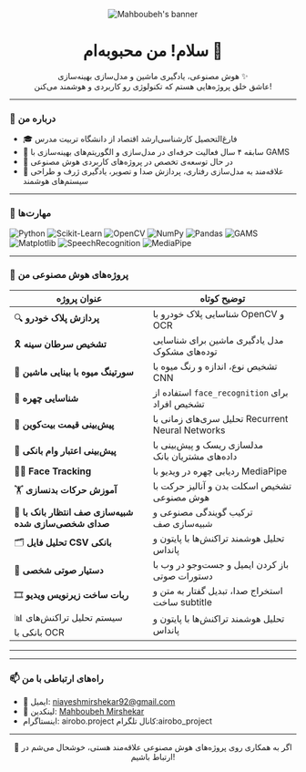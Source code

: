 
<p align="center">
  <img src="https://your-banner-link.com/banner.png" alt="Mahboubeh's banner" />
</p>

<h1 align="center">سلام! من محبوبه‌ام 👋</h1>

<p align="center">
  هوش مصنوعی، یادگیری ماشین و مدل‌سازی بهینه‌سازی ✨<br>
  عاشق خلق پروژه‌هایی هستم که تکنولوژی رو کاربردی و هوشمند می‌کنن!
</p>

---

### 🧠 درباره من

- 🎓 فارغ‌التحصیل کارشناسی‌ارشد اقتصاد از دانشگاه تربیت مدرس  
- 💼 سابقه ۴ سال فعالیت حرفه‌ای در مدل‌سازی و الگوریتم‌های بهینه‌سازی با GAMS  
- 🚀 در حال توسعه‌ی تخصص در پروژه‌های کاربردی هوش مصنوعی  
- 🎯 علاقه‌مند به مدل‌سازی رفتاری، پردازش صدا و تصویر، یادگیری ژرف و طراحی سیستم‌های هوشمند

---

### 🔧 مهارت‌ها

![Python](https://img.shields.io/badge/Python-3776AB?style=for-the-badge&logo=python&logoColor=white)
![Scikit-Learn](https://img.shields.io/badge/Scikit--Learn-F7931E?style=for-the-badge&logo=scikit-learn&logoColor=white)
![OpenCV](https://img.shields.io/badge/OpenCV-5C3EE8?style=for-the-badge&logo=opencv)
![NumPy](https://img.shields.io/badge/NumPy-013243?style=for-the-badge&logo=numpy)
![Pandas](https://img.shields.io/badge/Pandas-150458?style=for-the-badge&logo=pandas)
![GAMS](https://img.shields.io/badge/GAMS-blue?style=for-the-badge)
![Matplotlib](https://img.shields.io/badge/Matplotlib-0081C9?style=for-the-badge)
![SpeechRecognition](https://img.shields.io/badge/SpeechRecognition-red?style=for-the-badge)
![MediaPipe](https://img.shields.io/badge/MediaPipe-FF6D00?style=for-the-badge)

---

### 🚀 پروژه‌های هوش مصنوعی من

| عنوان پروژه | توضیح کوتاه |
|-------------|-------------|
| 🔍 **پردازش پلاک خودرو** | شناسایی پلاک خودرو با OpenCV و OCR |
| 🎗️ **تشخیص سرطان سینه** | مدل یادگیری ماشین برای شناسایی توده‌های مشکوک |
| 🍎 **سورتینگ میوه با بینایی ماشین** | تشخیص نوع، اندازه و رنگ میوه با CNN |
| 🧠 **شناسایی چهره** | استفاده از `face_recognition` برای تشخیص افراد |
| 💸 **پیش‌بینی قیمت بیت‌کوین** | تحلیل سری‌های زمانی با Recurrent Neural Networks |
| 🏦 **پیش‌بینی اعتبار وام بانکی** | مدلسازی ریسک و پیش‌بینی با داده‌های مشتریان بانک |
| 🧍‍♀️ **Face Tracking** | ردیابی چهره در ویدیو با MediaPipe |
| 🏋️ **آموزش حرکات بدنسازی** | تشخیص اسکلت بدن و آنالیز حرکت با هوش مصنوعی |
| 🎤 **شبیه‌سازی صف انتظار بانک با صدای شخصی‌سازی شده** | ترکیب گویندگی مصنوعی و شبیه‌سازی صف |
| 🗂️ **تحلیل فایل CSV بانکی** | تحلیل هوشمند تراکنش‌ها با پایتون و پانداس |
| 🤖 **دستیار صوتی شخصی** | باز کردن ایمیل و جست‌وجو در وب با دستورات صوتی |
| 🎞️ **ربات ساخت زیرنویس ویدیو** | استخراج صدا، تبدیل گفتار به متن و ساخت subtitle |
📊 سیستم تحلیل تراکنش‌های بانکی با OCR | تحلیل هوشمند تراکنش‌ها با پایتون و پانداس |

---


---

### 📫 راه‌های ارتباطی با من

- 📧 ایمیل: [niayeshmirshekar92@gmail.com](mailto:niayeshmirshekar92@gmail.com)
- 💼 لینکدین: [Mahboubeh Mirshekar](https://www.linkedin.com/in/mahbubeh-mirshekar-999640170)
- اینستاگرام: airobo.project
  کانال تلگرام:airobo_project

---

<p align="center">
  🌟 اگر به همکاری روی پروژه‌های هوش مصنوعی علاقه‌مند هستی، خوشحال می‌شم در ارتباط باشیم!
</p>
